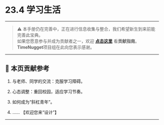 # 23.4 学习生活

---

> ⚠️ 本手册仍在完善中，正在进行信息收集与整合，我们希望新生到来前能完善此宝典。  
> 如果您愿意参与并成为贡献者之一，欢迎 **[点击这里](/CONTRIBUTING)** 看**贡献指南**。  
> **TimeNugget**项目组在此向您表示感谢。  

---

## 📌 本页贡献参考

1. 与老师、同学的交流：克服学习障碍。

2. 心态调整：重回校园，适应学习节奏。

3. 如何成为“斜杠青年”。

4. ……  【欢迎您来“设计”】

---
